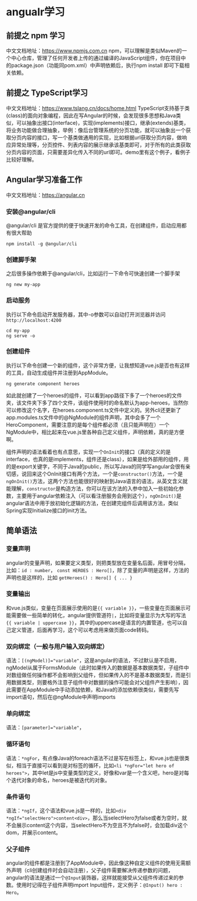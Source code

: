 # angualr学习

## 前提之 npm 学习
中文文档地址：https://www.npmjs.com.cn
npm，可以理解是类似Maven的一个中心仓库，管理了任何开发者上传的通过编译的JavaScript组件，你在项目中的package.json（功能同pom.xml）中声明依赖后，执行npm install 即可下载相关依赖。

## 前提之 TypeScript学习
中文文档地址：https://www.tslang.cn/docs/home.html
TypeScript支持基于类(class)的面向对象编程，因此在写Angular的时候，会发现很多思想和Java类似，可以抽象出接口(interface)，实现(implements)接口，继承(extends)基类，将业务功能做合理抽象，举例：像后台管理系统的分页功能，就可以抽象出一个获取分页内容的接口，写一个基类做通用的实现，比如根据url获取分页内容，做响应异常处理等，分页控件、列表内容的展示继承该基类即可，对于所有的此类获取分页内容的页面，只需要差异化传入不同的url即可。demo里有这个例子，看例子比较好理解。


## Angular学习准备工作
中文文档地址：https://angular.cn

### 安装@angular/cli
@angular/cli 是官方提供的便于快速开发的命令工具，在创建组件，启动应用都有很大帮助
```
npm install -g @angular/cli
```

### 创建脚手架
之后很多操作依赖于@angular/cli，比如运行一下命令可快速创建一个脚手架
```
ng new my-app
```

### 启动服务
执行以下命令启动开发服务器，其中-o参数可以自动打开浏览器并访问`http://localhost:4200`
```
cd my-app
ng serve -o
```

### 创建组件
执行以下命令创建一个新的组件，这个非常方便，让我想知道vue.js是否也有这样的工具，自动生成组件并注册到AppModule。
```
ng generate component heroes
```

如此就创建了一个heroes的组件，可以看到app路径下多了一个heroes的文件夹，该文件夹下多了四个文件，该组件使用时的命名默认为app-heroes，当然你可以修改这个名字，在heroes.component.ts文件中定义的。另外cli还更新了app.modules.ts文件中的@NgModule的组件声明，其中会多了一个HeroComponent，需要注意的是每个组件都必须（且只能声明在）一个NgModule中，相比起来在vue.js里各种自己定义组件，声明依赖，真的是方便啊。

组件声明的语法看着也有点意思，实现一个`OnInit`的接口（真的定义的是interface，也真的是implements，组件还是class），如果是给外部用的组件，用的是export关键字，不同于Java的public，所以写Java的同学写angular会很有亲切感，说回来这个OnInit接口有两个方法，一个是`constructor()`方法，一个是`ngOnInit()`方法，这两个方法也能很好的映射到Java语言的语法，从英文含义就能理解，`constructor`是构造方法，你可以在该方法的入参中加入一些初始化参数，主要用于angular依赖注入（可以看注册服务会用到这个），`ngOnInit()`是angular语法中用于放初始化逻辑的方法，在创建完组件后调用该方法，类似Spring实现Initialize接口的init方法。


## 简单语法

### 变量声明
angular的变量声明，如果要定义类型，则把类型放在变量名后面，用冒号分隔，比如：`id : number`， `const HEROES : Hero[]`，除了变量的声明是这样，方法的声明也是这样的，比如 `getHeroes() : Hero[] { ... }`

### 变量输出
和vue.js类似，变量在页面展示使用的是`{{ variable }}`，一些变量在页面展示可能需要做一些简单的转化，angular提供管道符`|`，比如将变量显示为大写的写法 `{{ variable | uppercase }}`，其中的uppercase是语言的内置管道，也可以自己定义管道，后面再学习，这个可以考虑用来做页面code转码。

### 双向绑定（一般与用户输入双向绑定）
语法：`[(ngModel)]="variable"`，这是angular的语法，不过默认是不启用，ngModel从属于FormsModule（此时如果传入的数据是基本数据类型，子组件中对数组做任何操作都不会影响到父组件，但如果传入的不是基本数据类型，而是引用数据类型，则要格外注意子组件中对数据的操作可能会对父组件产生影响），因此需要在AppModule中手动添加依赖，和Java的添加依赖很类似，需要先写import语句，然后在@ngModule中声明imports

### 单向绑定
语法：`[parameter]="variable"`，

### 循环语句
语法：`*ngFor`，有点像Java的foreach语法不过是写在标签上，和vue.js也是很类似，相当于直接可以看到是对标签的循环，比如`<li *ngFor="let hero of heroes">`，其中let是js中变量类型的定义，好像和var是一个含义吧，hero是对每个迭代对象的命名，heroes是被迭代的对象。

###  条件语句
语法：`*ngIf`，这个语法和vue.js是一样的，比如`<div *ngIf="selectHero">content<div>`，那么当selectHero为false或者为空时，就不会展示content这个内容，当selectHero不为空且不为false时，会加载div这个dom，并展示content。

### 父子组件
angular的组件都是注册到了AppModule中，因此像<app-hero-detail></app-hero-detail>这种自定义组件的使用无需额外声明（cli创建组件时会自动注册），父子组件需要解决传递参数的问题，angular的语法是通过一个`@Input`装饰器，这样就能接受从父组件传递过来的参数。使用时记得在子组件声明import Input组件，定义例子：`@Input() hero : Hero`。

### 


